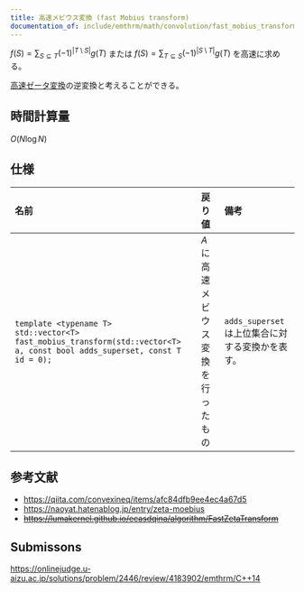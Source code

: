 ```yaml
---
title: 高速メビウス変換 (fast Mobius transform)
documentation_of: include/emthrm/math/convolution/fast_mobius_transform.hpp
---
```


$f(S) = \sum_{S \subseteq T} (-1)^{\lvert T \setminus S \rvert} g(T)$ または $f(S) = \sum_{T \subseteq S} (-1)^{\lvert S \setminus T \rvert} g(T)$ を高速に求める。

[高速ゼータ変換](fast_zeta_transform.md)の逆変換と考えることができる。


## 時間計算量

$O(N\log{N})$


## 仕様

|名前|戻り値|備考|
|:--|:--|:--|
|`template <typename T>`<br>`std::vector<T> fast_mobius_transform(std::vector<T> a, const bool adds_superset, const T id = 0);`|$A$ に高速メビウス変換を行ったもの|`adds_superset` は上位集合に対する変換かを表す。|


## 参考文献

- https://qiita.com/convexineq/items/afc84dfb9ee4ec4a67d5
- https://naoyat.hatenablog.jp/entry/zeta-moebius
- ~~https://lumakernel.github.io/ecasdqina/algorithm/FastZetaTransform~~


## Submissons

https://onlinejudge.u-aizu.ac.jp/solutions/problem/2446/review/4183902/emthrm/C++14
